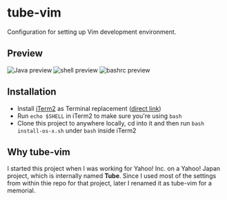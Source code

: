 tube-vim
============

Configuration for setting up Vim development environment.

## Preview

![Java preview](https://raw.githubusercontent.com/tolinwei/dev-config/master/preview/bashrc-pre.png)
![shell preview](https://raw.githubusercontent.com/tolinwei/dev-config/master/preview/shell-pre.png)
![bashrc preview](https://raw.githubusercontent.com/tolinwei/dev-config/master/preview/java-pre.png)

## Installation
- Install [iTerm2](https://iterm2.com/index.html) as Terminal replacement ([direct link](https://iterm2.com/downloads/stable/iTerm2_v2_0.zip))
- Run `echo $SHELL` in iTerm2 to make sure you're using `bash`
- Clone this project to anywhere locally, cd into it and then run `bash install-os-x.sh` under `bash` inside iTerm2

## Why tube-vim
I started this project when I was working for Yahoo! Inc. on a Yahoo! Japan project, which is internally named **Tube**. Since I used most of the settings from within thie repo for that project, later I renamed it as tube-vim for a memorial.

